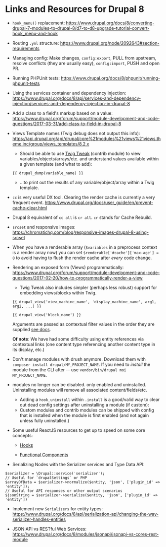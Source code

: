 # Links and Resources for Drupal 8

 - `hook_menu()` replacement: https://www.drupal.org/docs/8/converting-drupal-7-modules-to-drupal-8/d7-to-d8-upgrade-tutorial-convert-hook_menu-and-hook

- Routing `.yml` structure: https://www.drupal.org/node/2092643#section-requirements

- Managing config: Make changes, `config:export`, PULL from upstream, resolve conflicts (they are usually easy), `config:import`, PUSH and open PR.
 
 - Running PHPUnit tests: https://www.drupal.org/docs/8/phpunit/running-phpunit-tests
 
 - Using the services container and dependency injection: https://www.drupal.org/docs/8/api/services-and-dependency-injection/services-and-dependency-injection-in-drupal-8

 - Add a class to a field's markup based on a value: https://www.drupal.org/forum/support/module-development-and-code-questions/2017-03-31/add-class-to-field-in-drupal-8
 
 - Views Template names (Twig debug does not output this info): https://api.drupal.org/api/drupal/core%21modules%21views%21views.theme.inc/group/views_templates/8.2.x
   
   - Should be able to use [Twig Tweak](https://www.drupal.org/docs/8/modules/twig-tweak/cheat-sheet) (contrib module) to view variables/objects/arrays/etc. and understand values available within a given template (and what to add): 
   ```
   {{ drupal_dump(variable_name) }} 
   ```
   - ...to print out the results of any variable/object/array within a Twig template.
   
 
 - `cc` is very useful DX tool. Clearing the render cache is currently a very frequent event.
 https://www.drupal.org/docs/user_guide/en/prevent-cache-clear.html
 
 - Drupal 8 equivalent of `cc all` is `cr all`. `cr` stands for Cache Rebuild.
 
 - `srcset` and responsive images: https://chromatichq.com/blog/responsive-images-drupal-8-using-srcset
 
 - When you have a renderable array (`$variables` in a preprocess context is a render array now) you can set `$renderable['#cache']['max-age'] = 0` to avoid having to flush the render cache after *every* code change.
 
 - Rendering an exposed form (Views) programmatically: https://www.drupal.org/forum/support/module-development-and-code-questions/2017-02-20/how-to-programmatically-render-a-view
    - Twig Tweak also includes simpler (perhaps less robust) support for embedding views/blocks within Twig.
    ```
    {{ drupal_view('view_machine_name', 'display_machine_name', arg1, arg2, ...) }}
    
    {{ drupal_view('block_name') }}
    ```
    Arguments are passed as contextual filter values in the order they are supplied [see docs](https://www.drupal.org/docs/8/modules/twig-tweak/cheat-sheet).
    
    **Of note**: We have had some difficulty using entity references via contextual links (one content type referencing another content type in its display, etc.)  

 - Don't manage modules with drush anymore. Download them with `composer install drupal/MY_PROJECT_NAME`. If you need to _install_ the module from the CLI after -- use `vendor/bin/drupal moi MY_PROJECT_NAME`.

 - modules no longer can be disabled. only enabled and uninstalled. Uninstalling modules will remove all associated content/fields/etc.
    - Adding a `hook_uninstall` within `.install` is a good/valid way to clear out dead config settings after uninstalling a module (if custom):
    - Custom modules and contrib modules can be shipped with config that is installed when the module is first enabled (and not again unless fully uninstalled.) 
    
 
 - Some useful ReactJS resources to get up to speed on some core concepts:
 
    - [Hooks](https://reactjs.org/docs/hooks-intro.html)
    
    - [Functional Components](https://programmingwithmosh.com/react/react-functional-components/)

 - Serializing Nodes with the Serializer services and Type Data API:
 ```
 $serializer = \Drupal::service('serializer');
 // Useful for `drupalSettings` or PHP
 $arrayOfData = $serializer->normalize($entity, 'json', ['plugin_id' => 'entity']);
 // Useful for API responses or other output scenarios
 $jsonString = $serializer->serialize($entity, 'json', ['plugin_id' => 'entity'])
 ```

 - Implement new `Serializers` for entity types: https://www.drupal.org/docs/8/api/serialization-api/changing-the-way-serializer-handles-entities
 
  - JSON:API vs RESTful Web Services: https://www.drupal.org/docs/8/modules/jsonapi/jsonapi-vs-cores-rest-module

